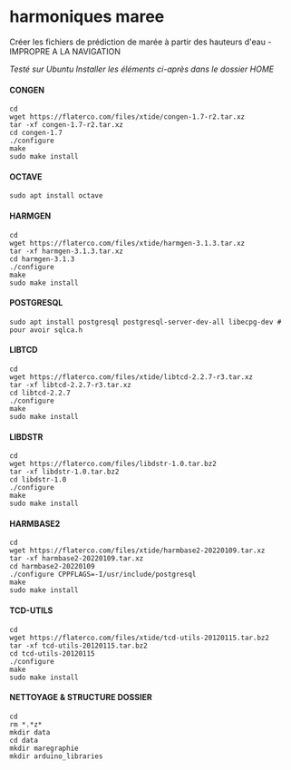 # harmoniques maree
Créer les fichiers de prédiction de marée à partir des hauteurs d'eau - IMPROPRE A LA NAVIGATION


*Testé sur Ubuntu*
*Installer les éléments ci-après dans le dossier HOME*

#### CONGEN
```
cd
wget https://flaterco.com/files/xtide/congen-1.7-r2.tar.xz
tar -xf congen-1.7-r2.tar.xz
cd congen-1.7
./configure
make
sudo make install

```

#### OCTAVE

```
sudo apt install octave
```

#### HARMGEN

```
cd
wget https://flaterco.com/files/xtide/harmgen-3.1.3.tar.xz
tar -xf harmgen-3.1.3.tar.xz
cd harmgen-3.1.3
./configure
make
sudo make install
```

#### POSTGRESQL

```
sudo apt install postgresql postgresql-server-dev-all libecpg-dev # pour avoir sqlca.h
```


#### LIBTCD
```
cd 
wget https://flaterco.com/files/xtide/libtcd-2.2.7-r3.tar.xz
tar -xf libtcd-2.2.7-r3.tar.xz
cd libtcd-2.2.7
./configure
make
sudo make install
```


#### LIBDSTR
```
cd
wget https://flaterco.com/files/libdstr-1.0.tar.bz2
tar -xf libdstr-1.0.tar.bz2
cd libdstr-1.0
./configure
make
sudo make install
```

#### HARMBASE2
```
cd
wget https://flaterco.com/files/xtide/harmbase2-20220109.tar.xz
tar -xf harmbase2-20220109.tar.xz
cd harmbase2-20220109
./configure CPPFLAGS=-I/usr/include/postgresql 
make
sudo make install
```
#### TCD-UTILS
```
cd
wget https://flaterco.com/files/xtide/tcd-utils-20120115.tar.bz2
tar -xf tcd-utils-20120115.tar.bz2
cd tcd-utils-20120115
./configure
make
sudo make install
```
#### NETTOYAGE & STRUCTURE DOSSIER
```
cd
rm *.*z*
mkdir data
cd data
mkdir maregraphie
mkdir arduino_libraries



